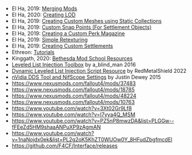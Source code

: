 
- El Ha, 2019: [Merging Mods](https://www.nexusmods.com/fallout4/mods/36998)
- El Ha, 2020: [Creating LOD](https://www.nexusmods.com/fallout4/mods/47183)
- El Ha, 2019: [Creating Custom Meshes using Static Collections](https://www.nexusmods.com/fallout4/mods/37329)
- El Ha, 2019: [Custom Snap Points (For Settlement Objects)](https://www.nexusmods.com/fallout4/mods/39305)
- El Ha, 2019: [Creating a Custom Perk Magazine](https://www.nexusmods.com/fallout4/mods/36800)
- El Ha, 2019: [Simple Retexturing](https://www.nexusmods.com/fallout4/mods/37112)
- El Ha, 2019: [Creating Custom Settlements](https://www.nexusmods.com/fallout4/mods/39353)
- Ethreon: [Tutorials](https://www.nexusmods.com/fallout4/mods/10112)
- Kinggath, 2020: [Bethesda Mod School Resources](https://www.nexusmods.com/fallout4/mods/38669)
- [Leveled List Injection Toolbox](https://www.nexusmods.com/fallout4/mods/17782) by a_blind_man 2016
- [Dynamic Leveled List Injection Script Resource](https://www.nexusmods.com/fallout4/mods/57006) by RedMetalShield 2022
- [nVidia DDS Tool and NifScope Settings](https://www.nexusmods.com/fallout4/mods/6936) by Justin Dewey 2015
- https://www.nexusmods.com/fallout4/mods/37483
- https://www.nexusmods.com/fallout4/mods/18785
- https://www.nexusmods.com/fallout4/mods/48224
- https://www.nexusmods.com/fallout4/mods/10763
- https://www.youtube.com/watch?v=3Xt02Gr9Lf8
- https://www.youtube.com/watch?v=I7yya4Q_MSM
- https://www.youtube.com/watch?v=PZ5nP8mwzDA&list=PLGGw--fFEeZd5HM9shaaANPuXP9zAgmAN
- https://www.youtube.com/watch?v=1naNojdx0ek&list=PL2g2oK5KhZT0WUOw0Y_8HFudZbgfmcdEl
- https://github.com/F4CF/Interface/releases
